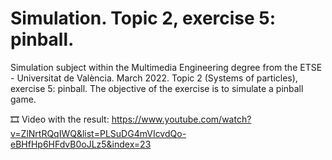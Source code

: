 ﻿# Simulation. Topic 2, exercise 5: pinball.
Simulation subject within the Multimedia Engineering degree from the ETSE - Universitat de València. March 2022. Topic 2 (Systems of particles), exercise 5: pinball. The objective of the exercise is to simulate a pinball game.


🎞️ Video with the result: https://www.youtube.com/watch?v=ZlNrtRQqIWQ&list=PLSuDG4mVIcvdQo-eBHfHp6HFdvB0oJLz5&index=23
